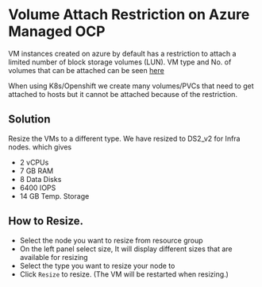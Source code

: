 # Volume Attach Restriction on Azure Managed OCP

VM instances created on azure by default has a restriction to attach a limited number of block storage volumes (LUN). VM type and No. of volumes that can be attached can be seen [here](https://docs.microsoft.com/en-us/azure/virtual-machines/windows/sizes-general)

When using K8s/Openshift we create many volumes/PVCs that need to get attached to hosts but it cannot be attached because of the restriction.

## Solution

Resize the VMs to a different type. We have resized to DS2_v2 for Infra nodes. which gives
- 2 vCPUs
- 7 GB RAM
- 8 Data Disks
- 6400 IOPS
- 14 GB Temp. Storage 

## How to Resize.

- Select the node you want to resize from resource group
- On the left panel select size, It will display different sizes that are available for resizing
- Select the type you want to resize your node to
- Click `Resize` to resize. (The VM will be restarted when resizing.)